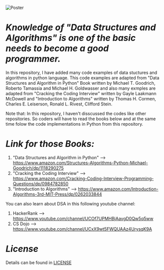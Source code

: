 ![Poster](https://github.com/ahammadshawki8/Data-Structures-Algorithms-in-Python/blob/master/data_structures.jpg)

# _Knowledge of "Data Structures and Algorithms" is one of the basic needs to become a good programmer._

In this repository, I have added many code examples of data stuctures and algorithms in python language.
This code examples are adapted from "Data Structures and Algorithm in Python" Book written by Michael T. Goodrich, Roberto Tamassia and Michael H. Goldwasser 
and also many exmples are adapted from "Cracking the Coding Interview" written by Gayle Laakmann McDowell 
and "Introduction to Algorithms" written by Thomas H. Cormen, Charles E. Leiserson, Ronald L. Rivest, Clifford Stein.

Note that: In this repository, I haven't disscussed the codes like other repositories. So coders will have to read the books below and at the same time folow the code implementations in Python from this repository.


# _Link for those Books:_

1. "Data Structures and Algorithm in Python" --> https://www.amazon.com/Structures-Algorithms-Python-Michael-Goodrich/dp/1118290275
2. "Cracking the Coding Interview" --> https://www.amazon.com/Cracking-Coding-Interview-Programming-Questions/dp/0984782850
3. "Introduction to Algorithms" --> https://www.amazon.com/Introduction-Algorithms-3rd-MIT-Press/dp/0262033844

You can also learn about DSA in this following youtube channel:

1. HackerRank --> https://www.youtube.com/channel/UCOf7UPMHBjAavgD0Qw5q5ww
2. CS Dojo --> https://www.youtube.com/channel/UCxX9wt5FWQUAAz4UrysqK9A 

# _License_
Details can be found in [LICENSE](https://github.com/ahammadshawki8/Data-Structures-Algorithms-in-Python/blob/master/LICENSE)
